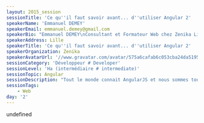 ```yaml
---
layout: 2015_session
sessionTitle: 'Ce qu''il faut savoir avant... d''utiliser Angular 2'
speakerName: 'Emmanuel DEMEY'
speakerEmail: emmanuel.demey@gmail.com
speakerBio: "Emmanuel DEMEY\nConsultant et Formateur Web chez Zenika Lille, Emmanuel travaille depuis plus de 5 années dans le monde du développement front. Entre projets open-source, conférences et formations, il éprouve un grand intérêt à partager ces connaissances web à travers différents rendez-vous techniques (ChtiJS, Jug Summer Camp, ...). Il affectionne tout particulièrement AngularJS, la sémantique et l'accessibilité d'application Web. \n(@EmmanuelDemey et Profil Github)"
speakerAddress: Lille
speakerTitle: 'Ce qu''il faut savoir avant... d''utiliser Angular 2'
speakerOrganization: Zenika
speakerAvatarUrl: '//www.gravatar.com/avatar/575a6cafab6c053cba24da5195761206?size=200&default=mm'
sessionCategory: 'Développeur # Developer'
sessionLevel: 'Ha (intermédiaire # intermediate)'
sessionTopic: Angular
sessionDescription: "Tout le monde connait AngularJS et nous sommes tous persuadés que c'est la meilleure solution actuelle pour développer un nouveau projet web. Emmanuel fait parti de ces amoureux qui utilisent, mangent et rêvent de ce framework. Malheureusement, un beau matin d'octobre 2014, le rêve est devenu un cauchemar..., juste pendant quelques secondes en fait. L'équipe en charge de ce projet avait décidé de tout casser ! Toutes les fonctionnalités qui ont fait d'AngularJS ce qu'il est actuellement... parties en fumée. \n\nMais notre expert est là pour vous rassurer aujourd'hui...  et vous allez tous vite devenir amoureux également de la prochaine version d'Angular. "
sessionTags:
    - Web
day: '2'
---
```


undefined
